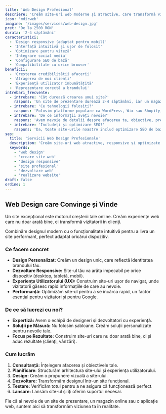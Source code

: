 ```yaml
---
title: 'Web Design Profesional'
descriere: 'Creăm site-uri web moderne și atractive, care transformă vizitatorii în clienți.'
icon: 'mdi:web'
imagine: '/images/services/web-design.jpg'
pret: 'De la 2500 RON'
durata: '2-4 săptămâni'
caracteristici:
  - 'Design responsive (adaptat pentru mobil)'
  - 'Interfață intuitivă și ușor de folosit'
  - 'Optimizare pentru viteză'
  - 'Integrare social media'
  - 'Configurare SEO de bază'
  - 'Compatibilitate cu orice browser'
beneficii:
  - 'Creșterea credibilității afacerii'
  - 'Atragerea de noi clienți'
  - 'Experiență utilizator îmbunătățită'
  - 'Reprezentare corectă a brandului'
intrebari_frecvente:
  - intrebare: 'Cât durează crearea unui site?'
    raspuns: 'Un site de prezentare durează 2-4 săptămâni, iar un magazin online 4-8 săptămâni, în funcție de complexitate.'
  - intrebare: 'Ce tehnologii folosiți?'
    raspuns: 'Folosim platforme populare ca WordPress, Wix sau Shopify, dar și soluții personalizate (React, Astro) pentru proiecte complexe.'
  - intrebare: 'De ce informații aveți nevoie?'
    raspuns: 'Avem nevoie de detalii despre afacerea ta, obiective, preferințe de design, logo, texte și imagini.'
  - intrebare: 'Includeți și optimizare SEO?'
    raspuns: 'Da, toate site-urile noastre includ optimizare SEO de bază pentru o bună indexare în Google. Oferim și pachete SEO avansate.'
seo:
  title: 'Servicii Web Design Profesionale'
  description: 'Creăm site-uri web atractive, responsive și optimizate pentru afacerea ta. Design modern și expertiză tehnică pentru rezultate excelente.'
  keywords:
    - 'web design'
    - 'creare site web'
    - 'design responsive'
    - 'site profesional'
    - 'dezvoltare web'
    - 'realizare website'
draft: false
ordine: 1
---
```


## Web Design care Convinge și Vinde

Un site excepțional este motorul creșterii tale online. Creăm experiențe web care nu doar arată bine, ci transformă vizitatorii în clienți.

Combinăm designul modern cu o funcționalitate intuitivă pentru a livra un site performant, perfect adaptat oricărui dispozitiv.

### Ce facem concret

*   **Design Personalizat:** Creăm un design unic, care reflectă identitatea brandului tău.
*   **Dezvoltare Responsive:** Site-ul tău va arăta impecabil pe orice dispozitiv (desktop, tabletă, mobil).
*   **Experiența Utilizatorului (UX):** Construim site-uri ușor de navigat, unde vizitatorii găsesc rapid informațiile de care au nevoie.
*   **Performanță:** Optimizăm site-ul pentru a se încărca rapid, un factor esențial pentru vizitatori și pentru Google.

### De ce să lucrezi cu noi?

*   **Expertiză:** Avem o echipă de designeri și dezvoltatori cu experiență.
*   **Soluții pe Măsură:** Nu folosim șabloane. Creăm soluții personalizate pentru nevoile tale.
*   **Focus pe Rezultate:** Construim site-uri care nu doar arată bine, ci și aduc rezultate (clienți, vânzări).

### Cum lucrăm

1.  **Consultanță:** Înțelegem afacerea și obiectivele tale.
2.  **Planificare:** Structurăm arhitectura site-ului și experiența utilizatorului.
3.  **Design:** Creăm o propunere vizuală a site-ului.
4.  **Dezvoltare:** Transformăm designul într-un site funcțional.
5.  **Testare:** Verificăm totul pentru a ne asigura că funcționează perfect.
6.  **Lansare:** Lansăm site-ul și îți oferim suportul necesar.

Fie că ai nevoie de un site de prezentare, un magazin online sau o aplicație web, suntem aici să transformăm viziunea ta în realitate.

